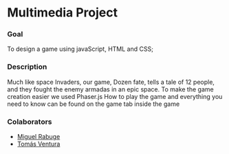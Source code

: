 # Multimedia Project
### Goal
To design a game using javaScript, HTML and CSS;

### Description 
Much like space Invaders, our game, Dozen fate, tells a tale of 12 people, and they fought the enemy armadas in an epic space.
To make the game creation easier we used Phaser.js
How to play the game and everything you need to know can be found on the game tab inside the game


### Colaborators
* [Miguel Rabuge](https://github.com/MikeLrUC)
* [Tomás Ventura](https://github.com/ventura2709)

